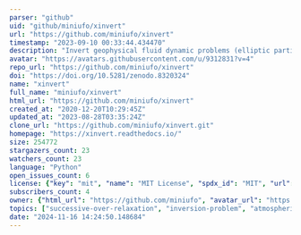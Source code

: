 ```yaml
---
parser: "github"
uid: "github/miniufo/xinvert"
url: "https://github.com/miniufo/xinvert"
timestamp: "2023-09-10 00:33:44.434470"
description: "Invert geophysical fluid dynamic problems (elliptic partial differential equations) using SOR iteration method."
avatar: "https://avatars.githubusercontent.com/u/9312831?v=4"
repo_url: "https://github.com/miniufo/xinvert"
doi: "https://doi.org/10.5281/zenodo.8320324"
name: "xinvert"
full_name: "miniufo/xinvert"
html_url: "https://github.com/miniufo/xinvert"
created_at: "2020-12-20T10:29:45Z"
updated_at: "2023-08-28T03:35:24Z"
clone_url: "https://github.com/miniufo/xinvert.git"
homepage: "https://xinvert.readthedocs.io/"
size: 254772
stargazers_count: 23
watchers_count: 23
language: "Python"
open_issues_count: 6
license: {"key": "mit", "name": "MIT License", "spdx_id": "MIT", "url": "https://api.github.com/licenses/mit", "node_id": "MDc6TGljZW5zZTEz"}
subscribers_count: 4
owner: {"html_url": "https://github.com/miniufo", "avatar_url": "https://avatars.githubusercontent.com/u/9312831?v=4", "login": "miniufo", "type": "User"}
topics: ["successive-over-relaxation", "inversion-problem", "atmospheric-science", "oceanography", "meteorology", "omega-equation", "gill-matsuno-model", "munk-stommel", "wind-driven-circulation", "eliassen-model", "pv-inversion", "streamfunction", "velocity-potential", "geophysical-fluid-dynamics", "poisson-equation"]
date: "2024-11-16 14:24:50.148684"
---
```

